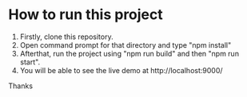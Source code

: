 # How to run this project

1. Firstly, clone this repository.
2. Open command prompt for that directory and type "npm install"
3. Afterthat, run the project using "npm run build" and then "npm run start".
4. You will be able to see the live demo at http://localhost:9000/

Thanks